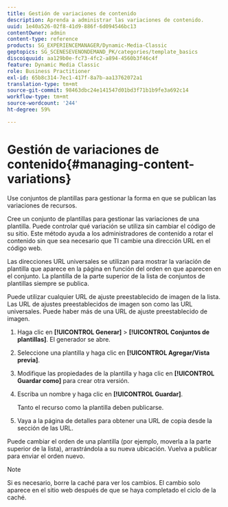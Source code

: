 ```yaml
---
title: Gestión de variaciones de contenido
description: Aprenda a administrar las variaciones de contenido.
uuid: 1e40a526-02f8-41d9-886f-6d094546bc13
contentOwner: admin
content-type: reference
products: SG_EXPERIENCEMANAGER/Dynamic-Media-Classic
geptopics: SG_SCENESEVENONDEMAND_PK/categories/template_basics
discoiquuid: aa129b0e-fc73-4fc2-a894-4560b3f46c4f
feature: Dynamic Media Classic
role: Business Practitioner
exl-id: 65b8c314-7ec1-417f-8a7b-aa13762072a1
translation-type: tm+mt
source-git-commit: 98463dbc24e141547d01bd3f71b1b9fe3a692c14
workflow-type: tm+mt
source-wordcount: '244'
ht-degree: 59%

---
```


# Gestión de variaciones de contenido{#managing-content-variations}

Use conjuntos de plantillas para gestionar la forma en que se publican las variaciones de recursos.

Cree un conjunto de plantillas para gestionar las variaciones de una plantilla. Puede controlar qué variación se utiliza sin cambiar el código de su sitio. Este método ayuda a los administradores de contenido a rotar el contenido sin que sea necesario que TI cambie una dirección URL en el código web.

Las direcciones URL universales se utilizan para mostrar la variación de plantilla que aparece en la página en función del orden en que aparecen en el conjunto. La plantilla de la parte superior de la lista de conjuntos de plantillas siempre se publica.

Puede utilizar cualquier URL de ajuste preestablecido de imagen de la lista. Las URL de ajustes preestablecidos de imagen son como las URL universales. Puede haber más de una URL de ajuste preestablecido de imagen.

1. Haga clic en **[!UICONTROL Generar]** > **[!UICONTROL Conjuntos de plantillas]**. El generador se abre.
1. Seleccione una plantilla y haga clic en **[!UICONTROL Agregar/Vista previa]**.
1. Modifique las propiedades de la plantilla y haga clic en **[!UICONTROL Guardar como]** para crear otra versión.
1. Escriba un nombre y haga clic en **[!UICONTROL Guardar]**.

   Tanto el recurso como la plantilla deben publicarse.

1. Vaya a la página de detalles para obtener una URL de copia desde la sección de las URL.

Puede cambiar el orden de una plantilla (por ejemplo, moverla a la parte superior de la lista), arrastrándola a su nueva ubicación. Vuelva a publicar para enviar el orden nuevo.

>[!NOTE]
>
>Si es necesario, borre la caché para ver los cambios. El cambio solo aparece en el sitio web después de que se haya completado el ciclo de la caché.
